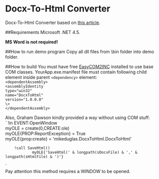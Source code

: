 # Docx-To-Html Converter

Docx-To-Html Converter based on [this article](https://www.codeproject.com/Articles/1162184/Csharp-Docx-to-HTML-to-Docx).  

##Requirements
Microsoft .NET 4.5.  

**MS Word is not required!**

##How to run demo program
Copy all dll files from \bin folder into demo folder.

##How to build
You must have free [EasyCOM2INC](http://www.ingasoftplus.com/ProductDetail.php?ProductID=24) installed to use base COM classes.
YourApp.exe.manifest file must contain following child element inside parent `<dependency>` element:  
    `<dependentAssembly>`  
      `<assemblyIdentity `   
        `type="win32" `  
        `name="DocxToHtml" `  
        `version="1.0.0.0"`  
      `\>`  
    `</dependentAssembly>`  

Also, Graham Dawson kindly provided a way without using COM stuff:  
`
		!in EVENT:OpenWindow  
                myOLE = create(0,CREATE:ole)  
                myOLE{PROP:ReportException} = True  
                myOLE{prop:create} = 'mikeduglas.DocxToHtml.DocxToHtml'  
  
		!call SaveHtml()  
                myOLE{'SaveHtml(' & longpath(sDocxFile) & ',' & longpath(sHtmlFile) & ')'}  
`  
Pay attention this method requires a WINDOW to be opened.